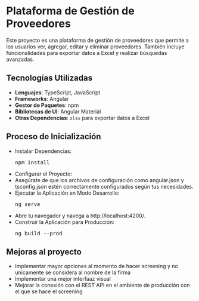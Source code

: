 # Plataforma de Gestión de Proveedores

Este proyecto es una plataforma de gestión de proveedores que permite a los usuarios ver, agregar, editar y eliminar proveedores. También incluye funcionalidades para exportar datos a Excel y realizar búsquedas avanzadas.

## Tecnologías Utilizadas

- **Lenguajes**: TypeScript, JavaScript
- **Frameworks**: Angular
- **Gestor de Paquetes**: npm
- **Bibliotecas de UI**: Angular Material
- **Otras Dependencias**: `xlsx` para exportar datos a Excel

## Proceso de Inicialización

- Instalar Dependencias:  <pre>npm install </pre>
- Configurar el Proyecto:  
- Asegúrate de que los archivos de configuración como angular.json y tsconfig.json estén correctamente configurados según tus necesidades.
- Ejecutar la Aplicación en Modo Desarrollo:  <pre>ng serve </pre>
- Abre tu navegador y navega a http://localhost:4200/.
- Construir la Aplicación para Producción:  <pre>ng build --prod </pre>

## Mejoras al proyecto
- Implementar mayor opciones al momento de hacer screening y no unicamente se considera al nombre de la firma
- Implementar una mejor interfaaz visual
- Mejorar la conexión con el REST API en el ambiente de producción con el que se hace el screening
